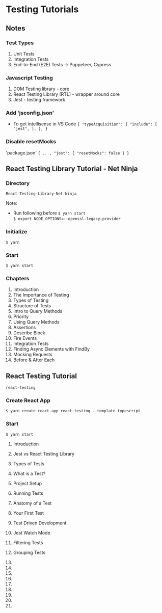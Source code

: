 # Testing Tutorials

## Notes

### Test Types

1. Unit Tests
2. Integration Tests
3. End-to-End (E2E) Tests -> Puppeteer, Cypress

### Javascript Testing

1. DOM Testing library - core
2. React Testing Library (RTL) - wrapper around core
3. Jest - testing framework

### Add 'jsconfig.json'

* To get intellisense in VS Code
`
{
    "typeAcquisition": {
        "include": [
            "jest",
        ],
    },
}
`

### Disable resetMocks
'package.json'
`
{
  ...,
  "jest": {
    "resetMocks": false
  }
}
`

## React Testing Library Tutorial - Net Ninja

### Directory

`React-Testing-Library-Net-Ninja`

Note:
* Run following before `$ yarn start`<br>
`$ export NODE_OPTIONS=--openssl-legacy-provider`

### Initialize

`$ yarn`

### Start

`$ yarn start`

### Chapters

1. Introduction
2. The Importance of Testing
3. Types of Testing
4. Structure of Tests
5. Intro to Query Methods
6. Priority
7. Using Query Methods
8. Assertions
9. Describe Block
10. Fire Events
11. Integration Tests
12. Finding Async Elements with FindBy
13. Mocking Requests
14. Before & After Each

## React Testing Tutorial

`react-testing`

### Create React App

`$ yarn create react-app react-testing --template typescript`

### Start

`$ yarn start`

1. Introduction
2. Jest vs React Testing Library
3. Types of Tests
4. What is a Test?
5. Project Setup
6. Running Tests
7. Anatomy of a Test
8. Your First Test
9. Test Driven Development
10. Jest Watch Mode
11. Filtering Tests
12. Grouping Tests
13.
14.
15.
16.
17.
18.
19.
20.

53.
